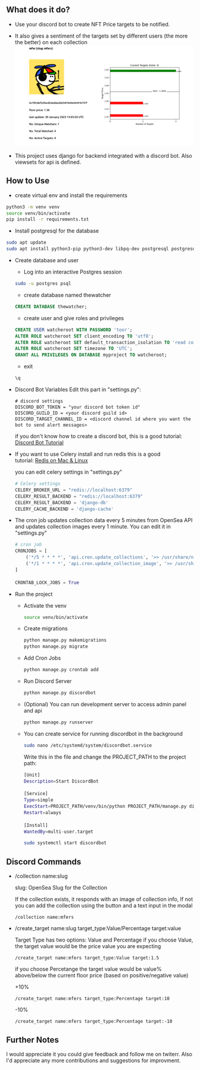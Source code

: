 ## What does it do?
* Use your discord bot to create NFT Price targets to be notified.
* It also gives a sentiment of the targets set by different users (the more the better) on each collection
![Mfer Collection Info](collection-mfers.png)

* This project uses django for backend integrated with a discord bot. Also viewsets for api is defined.

## How to Use

* create virtual env and install the requirements

``` bash
python3 -m venv venv
source venv/bin/activate
pip install -r requirements.txt
```

* Install postgresql for the database

``` bash
sudo apt update
sudo apt install python3-pip python3-dev libpq-dev postgresql postgresql-contrib
```

* Create database and user

  * Log into an interactive Postgres session
  ``` bash
  sudo -u postgres psql
  ```

  * create database named thewatcher
  ``` sql
  CREATE DATABASE thewatcher;
  ```

  * create user and give roles and privileges
  ``` sql
  CREATE USER watcheroot WITH PASSWORD 'toor';
  ALTER ROLE watcheroot SET client_encoding TO 'utf8';
  ALTER ROLE watcheroot SET default_transaction_isolation TO 'read committed';
  ALTER ROLE watcheroot SET timezone TO 'UTC';
  GRANT ALL PRIVILEGES ON DATABASE myproject TO watcheroot;
  ```

  * exit
  ``` sql
  \q
  ```



* Discord Bot Variables
Edit this part in "settings.py":

  ```
  # discord settings
  DISCORD_BOT_TOKEN = "your discord bot token id"
  DISCORD_GUILD_ID = <your discord guild id>
  DISCORD_TARGET_CHANNEL_ID = <discord channel id where you want the bot to send alert messages>
  ```
  if you don't know how to create a discord bot, this is a good tutorial: [Discord Bot Tutorial](https://discordpy.readthedocs.io/en/stable/discord.html)

* If you want to use Celery install and run redis
this is a good tutorial: [Redis on Mac & Linux](https://www.codingforentrepreneurs.com/blog/install-redis-mac-and-linux/)

  you can edit celery settings in "settings.py"
  ``` python
  # Celery settings
  CELERY_BROKER_URL = "redis://localhost:6379"
  CELERY_RESULT_BACKEND = "redis://localhost:6379"
  CELERY_RESULT_BACKEND = 'django-db'
  CELERY_CACHE_BACKEND = 'django-cache'
  ```

* The cron job updates collection data every 5 minutes from OpenSea API and updates collection images every 1 minute. You can edit it in "settings.py"

  ``` python
  # cron job
  CRONJOBS = [
      ('*/5 * * * *', 'api.cron.update_collections', '>> /usr/share/nftwatcher/colljob.log'),
      ('*/1 * * * *', 'api.cron.update_collection_image', '>> /usr/share/nftwatcher/colljob2.log'),
  ]

  CRONTAB_LOCK_JOBS = True
  ```

* Run the project
  * Activate the venv
    ``` bash
    source venv/bin/activate
    ```

  * Create migrations

    ``` python
    python manage.py makemigrations
    python manage.py migrate  
    ```

  * Add Cron Jobs

    ``` python
    python manage.py crontab add
    ```

  * Run Discord Server

    ``` python
    python manage.py discordbot
    ```

  * (Optional)  You can run development server to access admin panel and api

    ``` python
    python manage.py runserver
    ```

  * You can create service for running discordbot in the background

    ``` bash
    sudo nano /etc/systemd/system/discordbot.service
    ```

    Write this in the file and change the PROJECT_PATH to the project path:
    ``` bash
    [Unit]
    Description=Start DiscordBot

    [Service]
    Type=simple
    ExecStart=PROJECT_PATH/venv/bin/python PROJECT_PATH/manage.py discordbot
    Restart=always

    [Install]
    WantedBy=multi-user.target
    ```

    ``` bash
    sudo systemctl start discordbot
    ```

## Discord Commands

* /collection name:slug

  slug: OpenSea Slug for the Collection 

  If the collection exists, it responds with an image of collection info,
  If not you can add the collection using the button and a text input in the modal

  ```
  /collection name:mfers
  ```

* /create_target name:slug target_type:Value/Percentage target:value

  Target Type has two options: Value and Percentage
  if you choose Value, the target value would be the price value you are expecting

  ```
  /create_target name:mfers target_type:Value target:1.5
  ```

  if you choose Percetange the target value would be value% above/below the current floor price (based on positive/negative value)

  +10%
  ```
  /create_target name:mfers target_type:Percentage target:10
  ```

  -10%
  ```
  /create_target name:mfers target_type:Percentage target:-10
  ```


## Further Notes
I would appreciate it you could give feedback and follow me on twiterr. Also I'd appreciate any more contributions and suggestions for improvment.